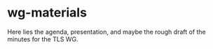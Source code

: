 wg-materials
============

Here lies the agenda, presentation, and maybe the rough draft of the minutes for the TLS WG.
